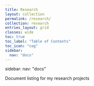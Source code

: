 ```yaml
---
title: Research
layout: collection
permalink: /research/
collection: research
entries_layout: grid
classes: wide
toc: true
toc_label: "Table of Contents"
toc_icon: "cog"
sidebar:
  nav: "docs"
---
```


sidebar:
  nav: "docs"

Document listing for my research projects
